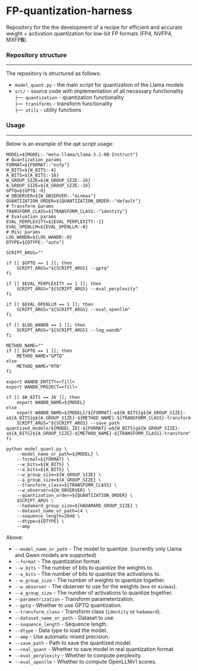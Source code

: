 # FP-quantization-harness

Repository for the the development of a recipe for efficient and accurate weight + activation quantization for low-bit FP formats (FP4, NVFP4, MXFP**B**).

### Repository structure
---

The repository is structured as follows:

* `model_quant.py` - the main script for quantization of the Llama models
* `src/` - source code with implementation of all necessary functionality \
    ```├── quantization``` - quantization functionality \
    ```├── transforms``` - transform functionality \
    ```├── utils``` - utility functions


### Usage
---

Below is an example of the qat script usage:

```shell
MODEL=${MODEL:-"meta-llama/Llama-3.1-8B-Instruct"}
# Quantization params
FORMAT=${FORMAT:-"nvfp"}
W_BITS=${W_BITS:-4}
A_BITS=${A_BITS:-16}
W_GROUP_SIZE=${W_GROUP_SIZE:-16}
A_GROUP_SIZE=${A_GROUP_SIZE:-16}
GPTQ=${GPTQ:-0}
W_OBSERVER=${W_OBSERVER:-"minmax"}
QUANTIZATION_ORDER=${QUANTIZATION_ORDER:-"default"}
# Transform params
TRANSFORM_CLASS=${TRANSFORM_CLASS:-"identity"}
# Evaluation params
EVAL_PERPLEXITY=${EVAL_PERPLEXITY:-1}
EVAL_OPENLLM=${EVAL_OPENLLM:-0}
# Misc params
LOG_WANDB=${LOG_WANDB:-0}
DTYPE=${DTYPE:-"auto"}

SCRIPT_ARGS=""

if [[ $GPTQ == 1 ]]; then
    SCRIPT_ARGS="${SCRIPT_ARGS} --gptq"
fi

if [[ $EVAL_PERPLEXITY == 1 ]]; then
    SCRIPT_ARGS="${SCRIPT_ARGS} --eval_perplexity"
fi

if [[ $EVAL_OPENLLM == 1 ]]; then
    SCRIPT_ARGS="${SCRIPT_ARGS} --eval_openllm"
fi

if [[ $LOG_WANDB == 1 ]]; then
    SCRIPT_ARGS="${SCRIPT_ARGS} --log_wandb"
fi

METHOD_NAME=""
if [[ $GPTQ == 1 ]]; then
    METHOD_NAME="GPTQ"
else
    METHOD_NAME="RTN"
fi

export WANDB_ENTITY=<fill>
export WANDB_PROJECT=<fill>

if [[ $W_BITS == 16 ]]; then
    export WANDB_NAME=${MODEL}
else
    export WANDB_NAME=${MODEL}/${FORMAT}-w${W_BITS}g${W_GROUP_SIZE}-a${A_BITS}g${A_GROUP_SIZE}-${METHOD_NAME}-${TRANSFORM_CLASS}-transform
    SCRIPT_ARGS="${SCRIPT_ARGS} --save_path quantized_models/${MODEL_ID}-${FORMAT}-w${W_BITS}g${W_GROUP_SIZE}-a${A_BITS}${A_GROUP_SIZE}-${METHOD_NAME}-${TRANSFORM_CLASS}-transform"
fi

python model_quant.py \
    --model_name_or_path=${MODEL} \
    --format=${FORMAT} \
    --w_bits=${W_BITS} \
    --a_bits=${A_BITS} \
    --w_group_size=${W_GROUP_SIZE} \
    --a_group_size=${A_GROUP_SIZE} \
    --transform_class=${TRANSFORM_CLASS} \
    --w_observer=${W_OBSERVER} \
    --quantization_order=${QUANTIZATION_ORDER} \
    $SCRIPT_ARGS \
    --hadamard_group_size=${HADAMARD_GROUP_SIZE} \
    --dataset_name_or_path=c4 \
    --sequence_length=2048 \
    --dtype=${DTYPE} \
    --amp
```

Above:
* `--model_name_or_path` - The model to quantize. (currently only Llama and Qwen models are supported)
* `--format` - The quantization format.
* `--w_bits` - The number of bits to quantize the weights to.
* `--a_bits` - The number of bits to quantize the activations to.
* `--w_group_size` - The number of weights to quantize together.
* `--w_observer` - The observer to use for the weights (`mse` or `minmax`).
* `--a_group_size` - The number of activations to quantize together.
* `--parametrization` - Transform parameterization.
* `--gptq` - Whether to use GPTQ quantization.
* `--transform_class` - Transform class (`identity` or `hadamard`).
* `--dataset_name_or_path` - Dataset to use.
* `--sequence_length` - Sequence length.
* `--dtype` - Data type to load the model.
* `--amp` - Use automatic mixed precision.
* `--save_path` - Path to save the quantized model.
* `--real_quant` - Whether to save model in real quantization format.
* `--eval_perplexity` - Whether to compute perplexity.
* `--eval_openllm` - Whether to compute OpenLLMv1 scores.